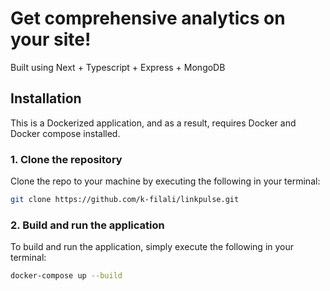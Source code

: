 # Get comprehensive analytics on your site!
Built using Next + Typescript + Express + MongoDB
## Installation

This is a Dockerized application, and as a result, requires Docker and Docker compose installed.

### 1. Clone the repository
Clone the repo to your machine by executing the following in your terminal:

```bash
git clone https://github.com/k-filali/linkpulse.git
``` 

### 2. Build and run the application
To build and run the application, simply execute the following in your terminal:
```bash
docker-compose up --build
```
